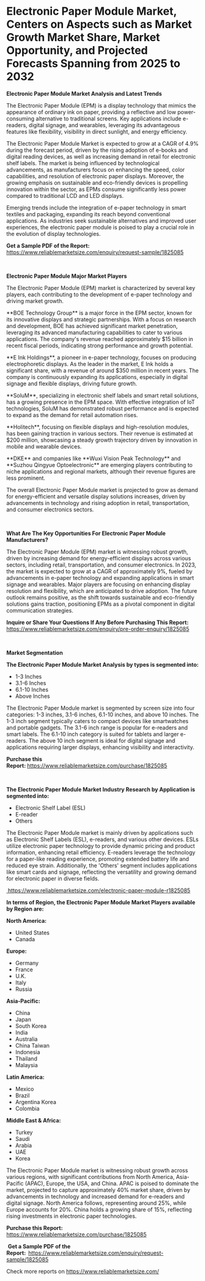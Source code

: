 <p><h1>Electronic Paper Module Market, Centers on Aspects such as Market Growth Market Share, Market Opportunity, and Projected Forecasts Spanning from 2025 to 2032</h1></p><p><strong>Electronic Paper Module Market Analysis and Latest Trends</strong></p>
<p><p>The Electronic Paper Module (EPM) is a display technology that mimics the appearance of ordinary ink on paper, providing a reflective and low power-consuming alternative to traditional screens. Key applications include e-readers, digital signage, and wearables, leveraging its advantageous features like flexibility, visibility in direct sunlight, and energy efficiency. </p><p>The Electronic Paper Module Market is expected to grow at a CAGR of 4.9% during the forecast period, driven by the rising adoption of e-books and digital reading devices, as well as increasing demand in retail for electronic shelf labels. The market is being influenced by technological advancements, as manufacturers focus on enhancing the speed, color capabilities, and resolution of electronic paper displays. Moreover, the growing emphasis on sustainable and eco-friendly devices is propelling innovation within the sector, as EPMs consume significantly less power compared to traditional LCD and LED displays. </p><p>Emerging trends include the integration of e-paper technology in smart textiles and packaging, expanding its reach beyond conventional applications. As industries seek sustainable alternatives and improved user experiences, the electronic paper module is poised to play a crucial role in the evolution of display technologies.</p></p>
<p><strong>Get a Sample PDF of the Report:&nbsp;</strong> <a href="https://www.reliablemarketsize.com/enquiry/request-sample/1825085?utm_campaign=2485&utm_medium=2&utm_source=Github&utm_content=ia&utm_term=13022025&utm_id=electronic-paper-module">https://www.reliablemarketsize.com/enquiry/request-sample/1825085</a></p>
<p>&nbsp;</p>
<p><strong>Electronic Paper Module Major Market Players</strong></p>
<p><p>The Electronic Paper Module (EPM) market is characterized by several key players, each contributing to the development of e-paper technology and driving market growth.</p><p>**BOE Technology Group** is a major force in the EPM sector, known for its innovative displays and strategic partnerships. With a focus on research and development, BOE has achieved significant market penetration, leveraging its advanced manufacturing capabilities to cater to various applications. The company's revenue reached approximately $15 billion in recent fiscal periods, indicating strong performance and growth potential.</p><p>**E Ink Holdings**, a pioneer in e-paper technology, focuses on producing electrophoretic displays. As the leader in the market, E Ink holds a significant share, with a revenue of around $350 million in recent years. The company is continuously expanding its applications, especially in digital signage and flexible displays, driving future growth.</p><p>**SoluM**, specializing in electronic shelf labels and smart retail solutions, has a growing presence in the EPM space. With effective integration of IoT technologies, SoluM has demonstrated robust performance and is expected to expand as the demand for retail automation rises.</p><p>**Holitech**, focusing on flexible displays and high-resolution modules, has been gaining traction in various sectors. Their revenue is estimated at $200 million, showcasing a steady growth trajectory driven by innovation in mobile and wearable devices.</p><p>**DKE** and companies like **Wuxi Vision Peak Technology** and **Suzhou Qingyue Optoelectronic** are emerging players contributing to niche applications and regional markets, although their revenue figures are less prominent.</p><p>The overall Electronic Paper Module market is projected to grow as demand for energy-efficient and versatile display solutions increases, driven by advancements in technology and rising adoption in retail, transportation, and consumer electronics sectors.</p></p>
<p>&nbsp;</p>
<p><strong>What Are The Key Opportunities For Electronic Paper Module Manufacturers?</strong></p>
<p><p>The Electronic Paper Module (EPM) market is witnessing robust growth, driven by increasing demand for energy-efficient displays across various sectors, including retail, transportation, and consumer electronics. In 2023, the market is expected to grow at a CAGR of approximately 9%, fueled by advancements in e-paper technology and expanding applications in smart signage and wearables. Major players are focusing on enhancing display resolution and flexibility, which are anticipated to drive adoption. The future outlook remains positive, as the shift towards sustainable and eco-friendly solutions gains traction, positioning EPMs as a pivotal component in digital communication strategies.</p></p>
<p><strong>Inquire or Share Your Questions If Any Before Purchasing This Report:</strong> <a href="https://www.reliablemarketsize.com/enquiry/pre-order-enquiry/1825085?utm_campaign=2485&utm_medium=2&utm_source=Github&utm_content=ia&utm_term=13022025&utm_id=electronic-paper-module">https://www.reliablemarketsize.com/enquiry/pre-order-enquiry/1825085</a></p>
<p>&nbsp;</p>
<p><strong>Market Segmentation</strong></p>
<p><strong>The Electronic Paper Module Market Analysis by types is segmented into:</strong></p>
<p><ul><li>1-3 Inches</li><li>3.1-6 Inches</li><li>6.1-10 Inches</li><li>Above Inches</li></ul></p>
<p><p>The Electronic Paper Module market is segmented by screen size into four categories: 1-3 inches, 3.1-6 inches, 6.1-10 inches, and above 10 inches. The 1-3 inch segment typically caters to compact devices like smartwatches and portable gadgets. The 3.1-6 inch range is popular for e-readers and smart labels. The 6.1-10 inch category is suited for tablets and larger e-readers. The above 10 inch segment is ideal for digital signage and applications requiring larger displays, enhancing visibility and interactivity.</p></p>
<p><strong>Purchase this Report:&nbsp;</strong><a href="https://www.reliablemarketsize.com/purchase/1825085?utm_campaign=2485&utm_medium=2&utm_source=Github&utm_content=ia&utm_term=13022025&utm_id=electronic-paper-module">https://www.reliablemarketsize.com/purchase/1825085</a></p>
<p>&nbsp;</p>
<p><strong>The Electronic Paper Module Market Industry Research by Application is segmented into:</strong></p>
<p><ul><li>Electronic Shelf Label (ESL)</li><li>E-reader</li><li>Others</li></ul></p>
<p><p>The Electronic Paper Module market is mainly driven by applications such as Electronic Shelf Labels (ESL), e-readers, and various other devices. ESLs utilize electronic paper technology to provide dynamic pricing and product information, enhancing retail efficiency. E-readers leverage the technology for a paper-like reading experience, promoting extended battery life and reduced eye strain. Additionally, the 'Others' segment includes applications like smart cards and signage, reflecting the versatility and growing demand for electronic paper in diverse fields.</p></p>
<p><a href="https://www.reliablemarketsize.com/electronic-paper-module-r1825085?utm_campaign=2485&utm_medium=2&utm_source=Github&utm_content=ia&utm_term=13022025&utm_id=electronic-paper-module">&nbsp;https://www.reliablemarketsize.com/electronic-paper-module-r1825085</a></p>
<p><strong>In terms of Region, the Electronic Paper Module Market Players available by Region are:</strong></p>
<p>
    <p> <strong> North America: </strong>
        <ul>
            <li>United States</li>
            <li>Canada</li>
        </ul>
        </p> 
    <p> <strong> Europe: </strong>
        <ul>
            <li>Germany</li>
            <li>France</li>
            <li>U.K.</li>
            <li>Italy</li>
            <li>Russia</li>
        </ul>
        </p> 
    <p> <strong> Asia-Pacific: </strong>
        <ul>
            <li>China</li>
            <li>Japan</li>
            <li>South Korea</li>
            <li>India</li>
            <li>Australia</li>
            <li>China Taiwan</li>
            <li>Indonesia</li>
            <li>Thailand</li>
            <li>Malaysia</li>
        </ul>
        </p> 
    <p> <strong> Latin America: </strong>
        <ul>
            <li>Mexico</li>
            <li>Brazil</li>
            <li>Argentina Korea</li>
            <li>Colombia</li>
        </ul>
        </p> 
    <p> <strong> Middle East & Africa: </strong>
        <ul>
            <li>Turkey</li>
            <li>Saudi</li>
            <li>Arabia</li>
            <li>UAE</li>
            <li>Korea</li>
        </ul>
    </p>
    </p>
<p><p>The Electronic Paper Module market is witnessing robust growth across various regions, with significant contributions from North America, Asia-Pacific (APAC), Europe, the USA, and China. APAC is poised to dominate the market, projected to capture approximately 40% market share, driven by advancements in technology and increased demand for e-readers and digital signage. North America follows, representing around 25%, while Europe accounts for 20%. China holds a growing share of 15%, reflecting rising investments in electronic paper technologies.</p></p>
<p><strong>Purchase this Report: </strong><a href="https://www.reliablemarketsize.com/purchase/1825085?utm_campaign=2485&utm_medium=2&utm_source=Github&utm_content=ia&utm_term=13022025&utm_id=electronic-paper-module">https://www.reliablemarketsize.com/purchase/1825085</a></p>
<p>&nbsp;<strong>Get a Sample PDF of the Report:&nbsp;&nbsp;</strong><a href="https://www.reliablemarketsize.com/enquiry/request-sample/1825085?utm_campaign=2485&utm_medium=2&utm_source=Github&utm_content=ia&utm_term=13022025&utm_id=electronic-paper-module">https://www.reliablemarketsize.com/enquiry/request-sample/1825085</a></p>
<p><strong></strong></p>
<p>Check more reports on <a href="https://www.reliablemarketsize.com/?utm_campaign=2485&utm_medium=2&utm_source=Github&utm_content=ia&utm_term=13022025&utm_id=electronic-paper-module">https://www.reliablemarketsize.com/</a></p>
